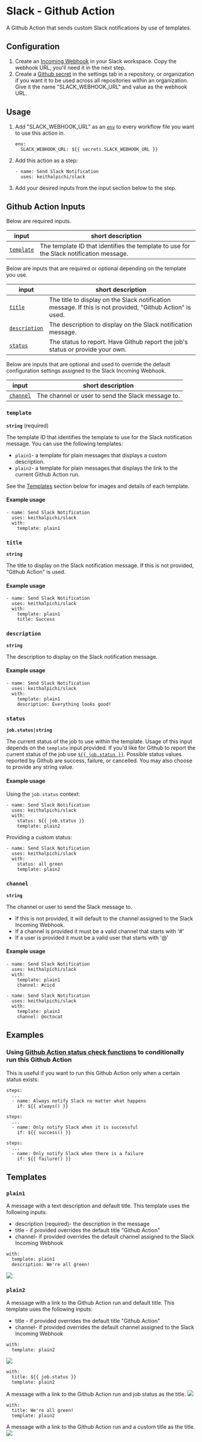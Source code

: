 # Slack - Github Action 

A Github Action that sends custom Slack notifications by use of templates.

## Configuration

1. Create an [Incoming Webhook](https://slack.com/apps/A0F7XDUAZ-incoming-webhooks) in your Slack workspace. Copy the webhook URL, you'll need it in the next step.
1. Create a [Github secret](https://docs.github.com/en/actions/reference/encrypted-secrets) in the settings tab in a repository, or organization if you want it to be used across all repositories within an organization. Give it the name "SLACK_WEBHOOK_URL" and value as the webhook URL.

## Usage

1. Add "SLACK_WEBHOOK_URL" as an [`env`](https://docs.github.com/en/actions/reference/workflow-syntax-for-github-actions#env) to every workflow file you want to use this action in.
    ```
    env:
      SLACK_WEBHOOK_URL: ${{ secrets.SLACK_WEBHOOK_URL }}
    ```
1. Add this action as a step:
    ```
    - name: Send Slack Notification
      uses: keithalpichi/slack
    ```
1. Add your desired inputs from the input section below to the step.

## Github Action Inputs

Below are required inputs.

| input | short description |
| - | - |
| [`template`](#template) | The template ID that identifies the template to use for the Slack notification message.  |

Below are inputs that are required or optional depending on the template you use.

| input | short description |
| - | - |
| [`title`](#title) | The title to display on the Slack notification message. If this is not provided, "Github Action" is used. |
| [`description`](#description) | The description to display on the Slack notification message. |
| [`status`](#status) | The status to report. Have Github report the job's status or provide your own. |

Below are inputs that are optional and used to override the default configuration settings assigned to the Slack Incoming Webhook.

| input | short description |
| - | - |
| [`channel`](#channel) | The channel or user to send the Slack message to. |

### `template`
**`string`** (required)

The template ID that identifies the template to use for the Slack notification message. You can use the following templates: 

- `plain1`- a template for plain messages that displays a custom description.
- `plain2`- a template for plain messages that displays the link to the current Github Action run.

See the [Templates](#templates) section below for images and details of each template.

#### Example usage
```
- name: Send Slack Notification
  uses: keithalpichi/slack
  with:
    template: plain1
```
### `title`
**`string`**

The title to display on the Slack notification message. If this is not provided, "Github Action" is used.

#### Example usage
```
- name: Send Slack Notification
  uses: keithalpichi/slack
  with:
    template: plain1
    title: Success
```

### `description`
**`string`**

The description to display on the Slack notification message.

#### Example usage
```
- name: Send Slack Notification
  uses: keithalpichi/slack
  with:
    template: plain1
    description: Everything looks good!
```


### `status`
**`job.status|string`**

The current status of the job to use within the template. Usage of this input depends on the `template` input provided. If you'd like for Github to report the current status of the job use [`${{ job.status }}`](https://docs.github.com/en/actions/reference/context-and-expression-syntax-for-github-actions#job-context). Possible status values reported by Github are success, failure, or cancelled. You may also choose to provide any string value.

#### Example usage
Using the `job.status` context:
```
- name: Send Slack Notification
  uses: keithalpichi/slack
  with:
    status: ${{ job.status }}
    template: plain2
```
Providing a custom status:
```
- name: Send Slack Notification
  uses: keithalpichi/slack
  with:
    status: all green
    template: plain2
```

### `channel`
**`string`**

The channel or user to send the Slack message to.
- If this is not provided, it will default to the channel assigned to the Slack Incoming Webhook.
- If a channel is provided it must be a valid channel that starts with '#'
- If a user is provided it must be a valid user that starts with '@'

#### Example usage
```
- name: Send Slack Notification
  uses: keithalpichi/slack
  with:
    template: plain1
    channel: #cicd
```
```
- name: Send Slack Notification
  uses: keithalpichi/slack
  with:
    template: plain1
    channel: @octocat
```

## Examples

### Using [Github Action status check functions](https://docs.github.com/en/actions/reference/context-and-expression-syntax-for-github-actions#job-status-check-functions) to conditionally run this Github Action
This is useful if you want to run this Github Action only when a certain status exists:
```
steps:
  ...
  - name: Always notify Slack no matter what happens
    if: ${{ always() }}
```
```
steps:
  ...
  - name: Only notify Slack when it is successful
    if: ${{ success() }}
```
```
steps:
  ...
  - name: Only notify Slack when there is a failure
    if: ${{ failure() }}
```

## Templates

### `plain1`
A message with a text description and default title. This template uses the following inputs:
- description (required)- the description in the message
- title - if provided overrides the default title "Github Action" 
- channel- if provided overrides the default channel assigned to the Slack Incoming Webhook
```
with:
  template: plain1
  description: We're all green!
```
![](https://user-images.githubusercontent.com/14797743/110732183-80472f80-81d8-11eb-96d3-a37404c09b33.png)

### `plain2`
A message with a link to the Github Action run and default title. This template uses the following inputs:
- title - if provided overrides the default title "Github Action" 
- channel- if provided overrides the default channel assigned to the Slack Incoming Webhook
```
with:
  template: plain2
```

![](https://user-images.githubusercontent.com/14797743/110732185-80dfc600-81d8-11eb-94ac-5eb238977993.png)
```
with:
  title: ${{ job.status }}
  template: plain2
```
A message with a link to the Github Action run and job status as the title.
![](https://user-images.githubusercontent.com/14797743/110749277-c959ac80-81f5-11eb-8521-a25ee07d79f5.png)

```
with:
  title: We're all green!
  template: plain2
```
A message with a link to the Github Action run and a custom title as the title.
![](https://user-images.githubusercontent.com/14797743/110732181-80472f80-81d8-11eb-8f4f-b659882800b7.png)